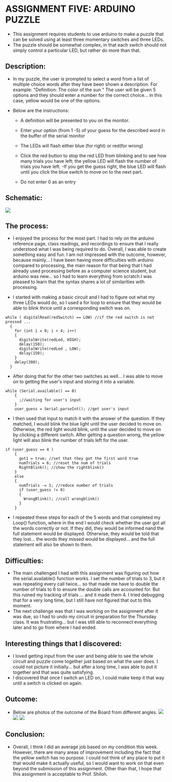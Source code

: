# ASSIGNMENT FIVE: ARDUINO PUZZLE
- This assignment requires students to use arduino to make a puzzle that can be solved using at least three momentary switches and three LEDs.
- The puzzle should be somewhat complex, in that each switch should not simply control a particular LED, but rather do more than that.

## Description:
- In my puzzle, the user is prompted to select a word from a list of multiple choice words after they have been shown a description. For example:
    "Definition: The color of the sun "
    The user will be given 5 options and they should enter a number for the correct choice... in this case, yellow would be one of the options.

- Below are the instructions:
   - A definition will be presented to you on the monitor.
   - Enter your option (from 1 -5) of your guess for the described word in the buffer of the serial monitor
   - The LEDs will flash either blue (for right) or red(for wrong)
   - Click the red button to stop the red LED from blinking and to see how many trials you have left; the yellow LED will flash the number of trials you have left.
   -If you get the guess right, the blue LED will flash until you click the blue switch to move on to the next part.

   - Do not enter 0 as an entry

## Schematic:
![](Media/schematic.png)
## The process:
- I enjoyed the process for the most part. I had to rely on the arduino reference page, class readings, and recordings to ensure that I really understood what I was being required to do. Overall, I was able to create something easy and fun. I am not impressed with the outcome, however, because mainly... I have been having more difficulties with arduino compared to processing, the main reason for that being that I had already used processing before as a computer science student, but arduino was new... so I had to learn everything from scratch.I was pleased to learn that the syntax shares a lot of similarities with processing.

- I started with making a basic circuit and I had to figure out what my three LEDs would do, so I used a for loop to ensure that they would be able to blink thrice until a corresponding switch was on.

```Arduino
while ( digitalRead(redSwitch) == LOW) //if the red switch is not pressed ... 
  {
    for (int i = 0; i < 4; i++)
    {
      digitalWrite(redLed, HIGH);
      delay(150);
      digitalWrite(redLed , LOW);
      delay(150);
    }
    delay(300);
  }
```

- After doing that for the other two switches as well... I was able to move on to getting the user's input and storing it into a variable.
```Arduino
while (Serial.available() == 0)
    {
      ;//waiting for user's input
    }
    user_guess = Serial.parseInt(); //get user's input
```

- I then used that input to match it with the answer of the question. If they matched, I would blink the blue light until the user decided to move on. Otherwise, the red light would blink, until the user decided to move on by clicking a different switch. After getting a question wrong, the yellow light will also blink the number of trials left for the user. 

```Arduino
if (user_guess == 4 ) 
    {
      got1 = true; //set that they got the first word true
      numTrials = 6; //reset the num of trials
      RightBlink(); //show the rightblink()
    }
    else 
    {
      numTrials -= 1; //reduce number of trials
      if (user_guess != 0)
      {
        WrongBlink(); //call wrongblink()
      }
    }

```

- I repeated these steps for each of the 5 words and that completed my Loop() function, where in the end I would check whether the user got all the words correctly or not. If they did, they would be informed nand the full statement would be displayed. Otherwise, they would be told that they lost... the words they missed would be displayed... and the full statement will also be shown to them.

## Difficulties:
- The main challenged I had with this assignment was figuring out how the serial.available() function works. I set the number of trials to 3, but it was repeating every call twice... so that made me have to double the number of trials to 6 to ensure the double calls are accounted for. But this ruined my tracking of trials ... and it made them 4. I tried debugging that for a very long time, but I still have not figured that out to this moment.
- The next challenge was that I was working on the assignment after it was due, so I had to undo my circuit in preparation for the Thursday class. It was frustrating... but I was still able to reconnect everything later and to go from where I had ended. 

## Interesting things that I discovered:
- I loved getting input from the user and being able to see the whole circuit and puzzle come together just based on what the user does. I could not picture it initially... but after a long time, I was able to put it together and that was quite satisfying.
- I discovered that once I switch an LED on, I could make keep it that way until a switch is clicked on again.

## Outcome:
- Below are photos of the outcome of the Board from different angles.
![](Media/4388.jpg)
![](Media/73669.jpg)
![](Media/87675.jpg)

## Conclusion:
- Overall, I think I did an average job based on my condition this week. However, there are many areas of improvement including the fact that the yellow switch has no purpose. I could not think of any place to put it that would make it actually useful, so I would want to work on that even beyond the submission of this assignment. Other than that, I hope that this assignment is acceptable to Prof. Shiloh.
